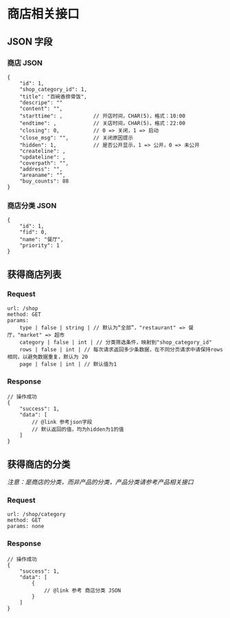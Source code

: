 # 商店相关接口

## JSON 字段

### 商店 JSON

    {
        "id": 1,
        "shop_category_id": 1,
        "title": "百碗香排骨饭",
        "descripe": ""
        "content": "",
        "starttime": ,          // 开店时间，CHAR(5)，格式：10:00
        "endtime": ,            // 关店时间，CHAR(5)，格式：22:00
        "closing": 0,           // 0 => 关闭，1 => 启动
        "close_msg": "",        // 关闭原因提示
        "hidden": 1,            // 是否公开显示，1 => 公开，0 => 未公开
        "createline": ,
        "updateline": ,
        "coverpath": "",
        "address": "",
        "areaname": "",
        "buy_counts": 88
    }

### 商店分类 JSON

    {
        "id": 1,
        "fid": 0,
        "name": "餐厅",
        "priority": 1
    }

## 获得商店列表

### Request

    url: /shop
    method: GET
    params:
        type | false | string | // 默认为“全部”，"restaurant" => 餐厅，"market" => 超市
        category | false | int | // 分类筛选条件，映射到"shop_category_id"
        rows | false | int | // 每次请求返回多少条数据，在不同分页请求中请保持rows相同，以避免数据重复，默认为 20
        page | false | int | // 默认值为1

### Response

    // 操作成功
    {
        "success": 1,
        "data": [
            // @link 参考json字段
            // 默认返回的值，均为hidden为1的值
        ]
    }

##  获得商店的分类

*注意：是商店的分类，而非产品的分类，产品分类请参考产品相关接口*

### Request

    url: /shop/category
    method: GET
    params: none

### Response

    // 操作成功
    {
        "success": 1,
        "data": [
            {
                // @link 参考 商店分类 JSON
            }
        ]
    }